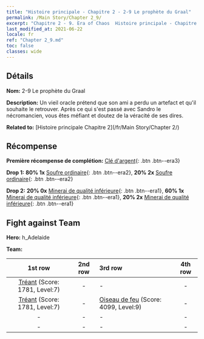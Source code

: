 ```yaml
---
title: "Histoire principale - Chapitre 2 - 2-9 Le prophète du Graal"
permalink: /Main Story/Chapter 2_9/
excerpt: "Chapitre 2 - 9. Era of Chaos  Histoire principale - Chapitre 2_9. 2-9 Le prophète du Graal"
last_modified_at: 2021-06-22
locale: fr
ref: "Chapter 2_9.md"
toc: false
classes: wide
---
```


## Détails

 **Nom:** 2-9 Le prophète du Graal

 **Description:** Un vieil oracle prétend que son ami a perdu un artefact et qu'il souhaite le retrouver. Après ce qui s'est passé avec Sandro le nécromancien, vous êtes méfiant et doutez de la véracité de ses dires.

 **Related to:** [Histoire principale Chapitre 2](/fr/Main Story/Chapter 2/)

## Récompense

 **Première récompense de complétion:** [Clé d'argent](/ItemsFR/con_693/){: .btn .btn--era3}

 **Drop 1:** **80% 1x** [Soufre ordinaire](/ItemsFR/mat_9/){: .btn .btn--era2}, **20% 2x** [Soufre ordinaire](/ItemsFR/mat_9/){: .btn .btn--era2}

 **Drop 2:** **20% 0x** [Minerai de qualité inférieure](/ItemsFR/mat_1/){: .btn .btn--era1}, **60% 1x** [Minerai de qualité inférieure](/ItemsFR/mat_1/){: .btn .btn--era1}, **20% 2x** [Minerai de qualité inférieure](/ItemsFR/mat_1/){: .btn .btn--era1}


## Fight against Team
 **Hero:** h_Adelaide

 **Team:**


  | 1st row | 2nd row | 3rd row | 4th row |
  |:----:|:----:|:----|:----:|
  | [Tréant](/fr/units/Treant/) (Score: 1781, Level:7)  | - | - | - |
  | [Tréant](/fr/units/Treant/) (Score: 1781, Level:7)  | - | [Oiseau de feu](/fr/units/Firebird/) (Score: 4099, Level:9)  | - |
  | - | - | - | - |
  | - | - | - | - |


